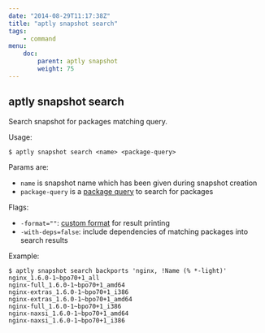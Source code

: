 ```yaml
---
date: "2014-08-29T11:17:38Z"
title: "aptly snapshot search"
tags:
    - command
menu:
    doc:
        parent: aptly snapshot
        weight: 75
---
```


aptly snapshot search
---------------------

Search snapshot for packages matching query.

Usage:

    $ aptly snapshot search <name> <package-query>

Params are:

-   `name` is snapshot name which has been given during snapshot
    creation
-   `package-query` is a [package query](/doc/feature/query/) to
    search for packages

Flags:

-   `-format=""`:
    [custom format](/doc/feature/package-display/) for result printing
-   `-with-deps=false`: include dependencies of matching packages
    into search results

Example:

    $ aptly snapshot search backports 'nginx, !Name (% *-light)'
    nginx_1.6.0-1~bpo70+1_all
    nginx-full_1.6.0-1~bpo70+1_amd64
    nginx-extras_1.6.0-1~bpo70+1_i386
    nginx-extras_1.6.0-1~bpo70+1_amd64
    nginx-full_1.6.0-1~bpo70+1_i386
    nginx-naxsi_1.6.0-1~bpo70+1_amd64
    nginx-naxsi_1.6.0-1~bpo70+1_i386